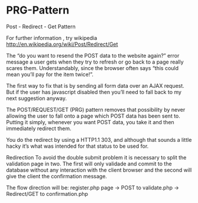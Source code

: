 PRG-Pattern
===========

Post - Redirect - Get Pattern

For further information , try wikipedia http://en.wikipedia.org/wiki/Post/Redirect/Get

The “do you want to resend the POST data to the website again?” error message a user gets when they try to refresh or go back to a page really scares them. Understandably, since the browser often says “this could mean you’ll pay for the item twice!”.

The first way to fix that is by sending all form data over an AJAX request. But if the user has javascript disabled then you’ll need to fall back to my next suggestion anyway.

The POST/REQUEST/GET (PRG) pattern removes that possibility by never allowing the user to fall onto a page which POST data has been sent to. Putting it simply, whenever you want POST data, you take it and then immediately redirect them.

You do the redirect by using a HTTP1.1 303, and although that sounds a little hacky it’s what was intended for that status to be used for.


Redirection
To avoid the double submit problem it is necessary to split the validation page in two. The first will only validade and commit to the database without any interaction with the client browser and the second will give the client the confirmation message.

The flow direction will be: register.php page -> POST to validate.php -> Redirect/GET to confirmation.php

